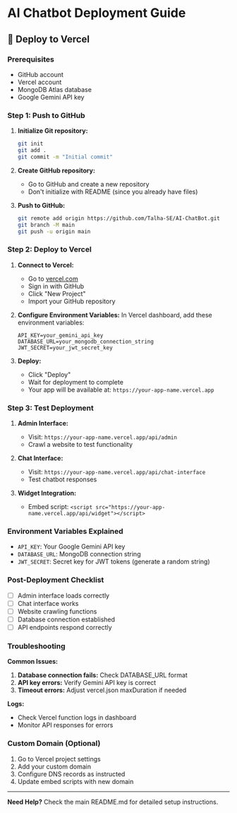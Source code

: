 # AI Chatbot Deployment Guide

## 🚀 Deploy to Vercel

### Prerequisites
- GitHub account
- Vercel account
- MongoDB Atlas database
- Google Gemini API key

### Step 1: Push to GitHub

1. **Initialize Git repository:**
   ```bash
   git init
   git add .
   git commit -m "Initial commit"
   ```

2. **Create GitHub repository:**
   - Go to GitHub and create a new repository
   - Don't initialize with README (since you already have files)

3. **Push to GitHub:**
   ```bash
   git remote add origin https://github.com/Talha-SE/AI-ChatBot.git
   git branch -M main
   git push -u origin main
   ```

### Step 2: Deploy to Vercel

1. **Connect to Vercel:**
   - Go to [vercel.com](https://vercel.com)
   - Sign in with GitHub
   - Click "New Project"
   - Import your GitHub repository

2. **Configure Environment Variables:**
   In Vercel dashboard, add these environment variables:
   ```
   API_KEY=your_gemini_api_key
   DATABASE_URL=your_mongodb_connection_string
   JWT_SECRET=your_jwt_secret_key
   ```

3. **Deploy:**
   - Click "Deploy"
   - Wait for deployment to complete
   - Your app will be available at: `https://your-app-name.vercel.app`

### Step 3: Test Deployment

1. **Admin Interface:**
   - Visit: `https://your-app-name.vercel.app/api/admin`
   - Crawl a website to test functionality

2. **Chat Interface:**
   - Visit: `https://your-app-name.vercel.app/api/chat-interface`
   - Test chatbot responses

3. **Widget Integration:**
   - Embed script: `<script src="https://your-app-name.vercel.app/api/widget"></script>`

### Environment Variables Explained

- `API_KEY`: Your Google Gemini API key
- `DATABASE_URL`: MongoDB connection string
- `JWT_SECRET`: Secret key for JWT tokens (generate a random string)

### Post-Deployment Checklist

- [ ] Admin interface loads correctly
- [ ] Chat interface works
- [ ] Website crawling functions
- [ ] Database connection established
- [ ] API endpoints respond correctly

### Troubleshooting

**Common Issues:**
1. **Database connection fails:** Check DATABASE_URL format
2. **API key errors:** Verify Gemini API key is correct
3. **Timeout errors:** Adjust vercel.json maxDuration if needed

**Logs:**
- Check Vercel function logs in dashboard
- Monitor API responses for errors

### Custom Domain (Optional)

1. Go to Vercel project settings
2. Add your custom domain
3. Configure DNS records as instructed
4. Update embed scripts with new domain

---

**Need Help?** Check the main README.md for detailed setup instructions.
